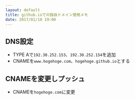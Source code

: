 ```yaml
---
layout: default
title: github.ioでの独自ドメイン使用メモ
date: 2017/01/10 19:00
---
```


## DNS設定

- TYPE Aで`192.30.252.153`、`192.30.252.154`を追加
- CNAMEを`www.hogehoge.com`、`hogehoge.github.io`とする


## CNAMEを変更しプッシュ

- CNAMEを`hogehoge.com`に変更